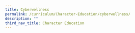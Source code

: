 ```yaml
---
title: Cyberwellness
permalink: /curriculum/Character-Education/cyberwellness/
description: ""
third_nav_title: Character Education
---
```

